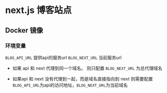 # next.js 博客站点


## Docker 镜像

### 环境变量

`BLOG_API_URL` 提供api的服务url
`BLOG_NEXT_URL` 当前服务url

* 如果 api 和 next 代理到同一个域名。 
  则只配置 `BLOG_NEXT_URL` 为总代理域名

* 如果api 和 next 没有代理到一起，而是域名直接指向到 next
  则需要配置`BLOG_API_URL`为api的访问地址，`BLOG_NEXT_URL`为当前域名
